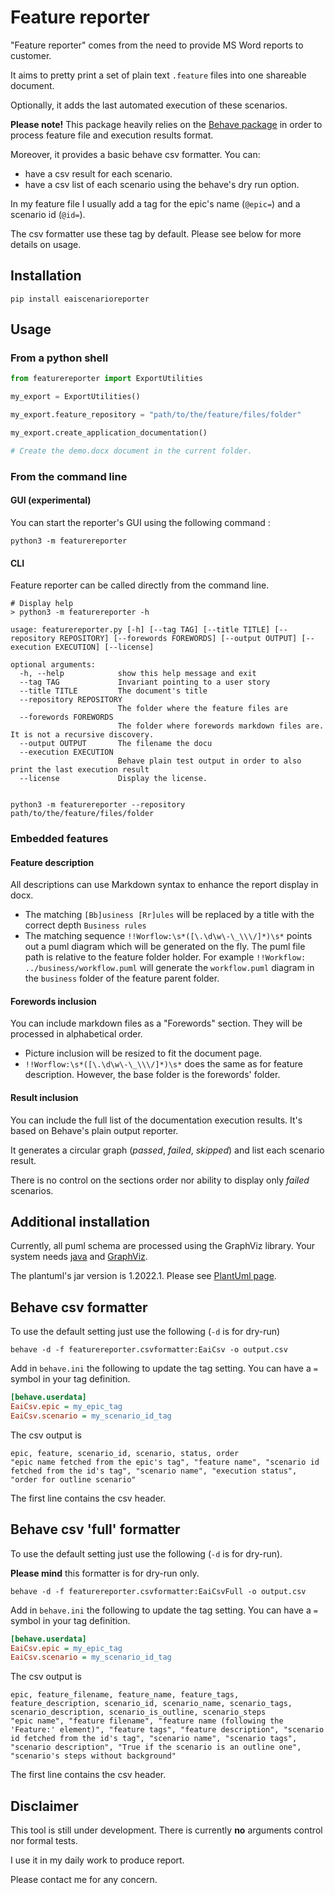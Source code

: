 # Feature reporter

"Feature reporter" comes from the need to provide MS Word reports to customer.

It aims to pretty print a set of plain text `.feature` files into one shareable document.

Optionally, it adds the last automated execution of these scenarios.

**Please note!** This package heavily relies on the [Behave package](https://behave.readthedocs.io/en/stable/) in order 
to process feature file and execution results format.

Moreover, it provides a basic behave csv formatter. You can:

- have a csv result for each scenario.
- have a csv list of each scenario using the behave's dry run option.

In my feature file I usually add a tag for the epic's name (`@epic=`) and a scenario id (`@id=`).

The csv formatter use these tag by default. Please see below for more details on usage.

## Installation 

```
pip install eaiscenarioreporter
```

## Usage

### From a python shell

```python
from featurereporter import ExportUtilities

my_export = ExportUtilities()

my_export.feature_repository = "path/to/the/feature/files/folder"

my_export.create_application_documentation()

# Create the demo.docx document in the current folder.
```

### From the command line

#### GUI (experimental)

You can start the reporter's GUI using the following command :

```commandline
python3 -m featurereporter
```

#### CLI 

Feature reporter can be called directly from the command line.

```
# Display help
> python3 -m featurereporter -h

usage: featurereporter.py [-h] [--tag TAG] [--title TITLE] [--repository REPOSITORY] [--forewords FOREWORDS] [--output OUTPUT] [--execution EXECUTION] [--license]

optional arguments:
  -h, --help            show this help message and exit
  --tag TAG             Invariant pointing to a user story
  --title TITLE         The document's title
  --repository REPOSITORY
                        The folder where the feature files are
  --forewords FOREWORDS
                        The folder where forewords markdown files are. It is not a recursive discovery.
  --output OUTPUT       The filename the docu
  --execution EXECUTION
                        Behave plain test output in order to also print the last execution result
  --license             Display the license.


```
 
```commandline
python3 -m featurereporter --repository path/to/the/feature/files/folder
```

### Embedded features

#### Feature description

All descriptions can use Markdown syntax to enhance the report display in docx.

- The matching `[Bb]usiness [Rr]ules` will be replaced by a title with the correct depth `Business rules`
- The matching sequence `!!Worflow:\s*([\.\d\w\-\_\\\/]*)\s*` points out a puml diagram which will be generated on the fly. 
The puml file path is relative to the feature folder holder. For example `!!Workflow: ../business/workflow.puml` will generate the `workflow.puml` diagram in the `business` folder of the feature parent folder. 


#### Forewords inclusion

You can include markdown files as a "Forewords" section. They will be processed in alphabetical order.

- Picture inclusion will be resized to fit the document page.
- `!!Worflow:\s*([\.\d\w\-\_\\\/]*)\s*` does the same as for feature description. However, the base folder is the forewords' folder.

#### Result inclusion

You can include the full list of the documentation execution results. It's based on Behave's plain output reporter.

It generates a circular graph (*passed*, *failed*, *skipped*) and list each scenario result.

There is no control on the sections order nor ability to display only *failed* scenarios.

## Additional installation

Currently, all puml schema are processed using the GraphViz library. Your system needs [java](https://www.java.com/en/download/) and [GraphViz](https://graphviz.org/download/).

The plantuml's jar version is 1.2022.1. Please see [PlantUml page](https://plantuml.com/en/).


## Behave csv formatter

To use the default setting just use the following (`-d` is for dry-run)

```commandline
behave -d -f featurereporter.csvformatter:EaiCsv -o output.csv
```

Add in `behave.ini` the following to update the tag setting. You can have a `=` symbol in your tag definition.

```ini
[behave.userdata]
EaiCsv.epic = my_epic_tag
EaiCsv.scenario = my_scenario_id_tag
```


The csv output is 

```csv
epic, feature, scenario_id, scenario, status, order
"epic name fetched from the epic's tag", "feature name", "scenario id fetched from the id's tag", "scenario name", "execution status", "order for outline scenario"
```

The first line contains the csv header.


## Behave csv 'full' formatter

To use the default setting just use the following (`-d` is for dry-run).

**Please mind** this formatter is for dry-run only.

```commandline
behave -d -f featurereporter.csvformatter:EaiCsvFull -o output.csv
```

Add in `behave.ini` the following to update the tag setting. You can have a `=` symbol in your tag definition.

```ini
[behave.userdata]
EaiCsv.epic = my_epic_tag
EaiCsv.scenario = my_scenario_id_tag
```


The csv output is 

```csv
epic, feature_filename, feature_name, feature_tags, feature_description, scenario_id, scenario_name, scenario_tags, scenario_description, scenario_is_outline, scenario_steps
"epic name", "feature filename", "feature name (following the 'Feature:' element)", "feature tags", "feature description", "scenario id fetched from the id's tag", "scenario name", "scenario tags", "scenario description", "True if the scenario is an outline one", "scenario's steps without background"
```

The first line contains the csv header.

## Disclaimer

This tool is still under development. There is currently **no** arguments control nor formal tests.

I use it in my daily work to produce report.

Please contact me for any concern.